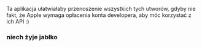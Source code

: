 Ta aplikacja ułatwiałaby przenoszenie wszystkich tych utworów, gdyby nie fakt, że Apple wymaga opłacenia konta developera, aby móc korzystać z ich API :) 
### niech żyje jabłko
